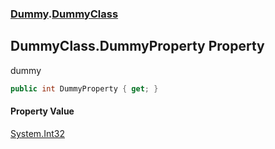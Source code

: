 ### [Dummy](./Dummy.md 'Dummy').[DummyClass](./Dummy-DummyClass.md 'Dummy.DummyClass')
## DummyClass.DummyProperty Property
dummy  
```csharp
public int DummyProperty { get; }
```
#### Property Value
[System.Int32](https://docs.microsoft.com/en-us/dotnet/api/System.Int32 'System.Int32')  
